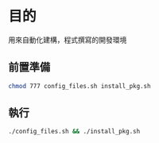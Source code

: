 # 目的

用來自動化建構，程式撰寫的開發環境

## 前置準備

```bash
chmod 777 config_files.sh install_pkg.sh 
```

## 執行

```bash
./config_files.sh && ./install_pkg.sh 
```